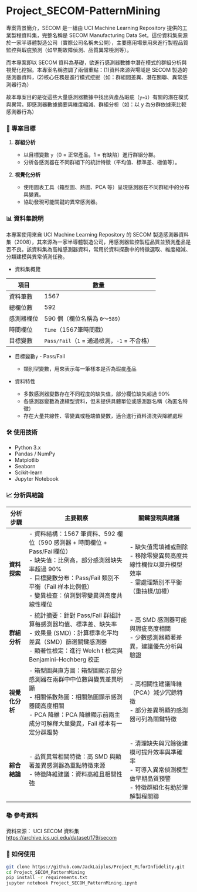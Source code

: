 # Project_SECOM-PatternMining

專案背景簡介，SECOM 是一組由 UCI Machine Learning Repository 提供的工業製程資料集，完整名稱是 SECOM Manufacturing Data Set。這份資料集來源於一家半導體製造公司（實際公司名稱未公開），主要應用場景用來進行製程品質監控與瑕疵預測（如早期故障偵測、品質異常檢測等）。

而本專案即以 SECOM 資料為基礎，欲進行感測器數據中潛在模式的群組分析與視覺化挖掘。本專案名稱強調了兩個重點：(1)資料來源與場域是 SECOM 製造的感測器資料，(2)核心任務是進行模式挖掘（如：群組間差異、潛在關聯、異常感測器行為）


故本專案目的是從這些大量感測器數據中找出與產品瑕疵（`y=1`）有關的潛在模式與異常。即感測器數據摘要與維度縮減、群組分析（如：以 y 為分群依據來比較感測器行為）

### 🎯 專案目標

1. **群組分析**
   - 以目標變數 `y`（0 = 正常產品，1 = 有缺陷）進行群組分群。
   - 分析各感測器在不同群組下的統計特徵（平均值、標準差、極值等）。

2. **視覺化分析**
   - 使用圖表工具（箱型圖、熱圖、PCA 等）呈現感測器在不同群組中的分布與變異。
   - 協助發現可能關鍵的異常感測器。

### 📊 資料集說明

本專案使用來自 UCI Machine Learning Repository 的 SECOM 製造感測器資料集（2008），其來源為一家半導體製造公司，用感測器監控製程品質並預測產品是否不良。該資料集為高維感測器資料，常用於資料探勘中的特徵選取、維度縮減、分類建模與異常偵測任務。

- 資料集概覽

| 項目    | 數量                                 |
| ----- | ---------------------------------- |
| 資料筆數  | 1567                               |
| 總欄位數  | 592                                |
| 感測器欄位 | 590 個（欄位名稱為 `0`～`589`）             |
| 時間欄位  | `Time`（1567筆時間戳）            |
| 目標變數  | `Pass/Fail`（`1` = 通過檢測，`-1` = 不合格） |

- 目標變數`y` - Pass/Fail
  - 類別型變數，用來表示每一筆樣本是否為瑕疵產品

- 資料特性
  - 多數感測器變數存在不同程度的缺失值，部分欄位缺失超過 90%
  - 各感測器變數為連續型資料，但未提供具體單位或感測器名稱（為匿名特徵）
  - 存在大量共線性、零變異或極端值變數，適合進行資料清洗與降維處理

### 🛠️ 使用技術

- Python 3.x
- Pandas / NumPy
- Matplotlib
- Seaborn
- Scikit-learn
- Jupyter Notebook

### 📈 分析與結論

| 分析步驟 | 主要觀察 | 關鍵發現與建議 |
|---------|---------|---------------|
| **資料探索** | - 資料結構：1567 筆資料、592 欄位（590 感測器 + 時間欄位 + Pass/Fail欄位）<br>- 缺失值：比例高，部分感測器缺失率超過 90%<br>- 目標變數分布：Pass/Fail 類別不平衡（Fail 样本比例低）<br>- 變異檢查：偵測到零變異與高度共線性欄位 | - 缺失值需填補或刪除<br>- 移除零變異與高度共線性欄位以提升模型效率<br>- 需處理類別不平衡（重抽樣/加權） |
| **群組分析** | - 統計摘要：針對 Pass/Fail 群組計算每感測器均值、標準差、缺失率<br> - 效果量 (SMD)：計算標準化平均差異（SMD）篩選關鍵感測器<br> - 顯著性檢定：進行 Welch t 檢定與 Benjamini–Hochberg 校正 | - 高 SMD 感測器可能與瑕疵高度相關<br>- 少數感測器顯著差異，建議優先分析與驗證 |
| **視覺化分析** | - 箱型圖與直方圖：箱型圖顯示部分感測器在兩群中中位數與變異差異明顯<br>- 相關係數熱圖：相關熱圖顯示感測器間高度相關<br>- PCA 降維：PCA 降維顯示前兩主成分可解釋大量變異，Fail 樣本有一定分群趨勢 | - 高相關性建議降維（PCA）減少冗餘特徵<br>- 部分差異明顯的感測器可列為關鍵特徵 |
| **綜合結論** | - 品質異常相關特徵：高 SMD 與顯著差異感測器為重點特徵來源<br>- 特徵降維建議：資料高維且相關性強 | - 清理缺失與冗餘後建模可提升效率與準確率<br>- 可導入異常偵測模型做早期品質預警<br>- 特徵群組化有助於理解製程關聯 |

### 📚 參考資料

資料來源： UCI SECOM 資料集 https://archive.ics.uci.edu/dataset/179/secom

### 🚀 如何使用

```bash
git clone https://github.com/JackLaiplus/Project_MLforInfidelity.git
cd Project_SECOM_PatternMining
pip install -r requirements.txt
jupyter notebook Project_SECOM_PatternMining.ipynb
```


